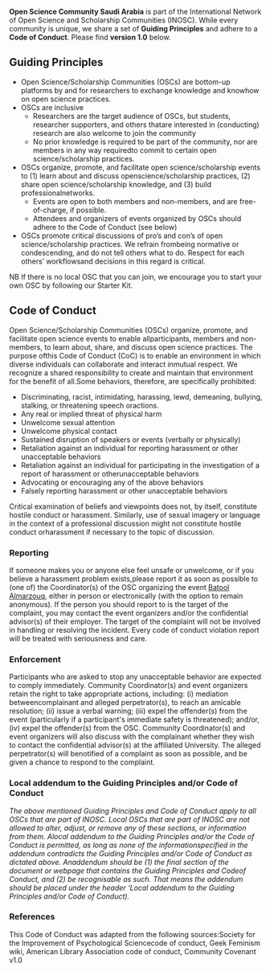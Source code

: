 **Open Science Community Saudi Arabia** is part of the International Network of Open Science and Scholarship Communities (INOSC). While every community is unique, we share a set of **Guiding Principles** and adhere to a **Code of Conduct**. Please find **version 1.0** below.

## Guiding Principles
- Open Science/Scholarship Communities (OSCs) are bottom-up platforms by and for researchers to exchange knowledge and knowhow on open science practices.
- OSCs are inclusive 
  - Researchers are the target audience of OSCs, but students, researcher supporters, and others thatare interested in (conducting) research are also welcome to join the community
  - No prior knowledge is required to be part of the community, nor are members in any way requiredto commit to certain open science/scholarship practices.
- OSCs organize, promote, and facilitate open science/scholarship events to (1) learn about and discuss openscience/scholarship practices, (2) share open science/scholarship knowledge, and (3) build professionalnetworks.
  - Events are open to both members and non-members, and are free-of-charge, if possible.
  - Attendees and organizers of events organized by OSCs should adhere to the Code of Conduct (see below)
- OSCs promote critical discussions of pro’s and con’s of open science/scholarship practices. We refrain frombeing normative or condescending, and do not tell others what to do. Respect for each others’ workflowsand decisions in this regard is critical.

NB If there is no local OSC that you can join, we encourage you to start your own OSC by following our Starter Kit.

## Code of Conduct

Open Science/Scholarship Communities (OSCs) organize, promote, and facilitate open science events to enable allparticipants, members and non-members, to learn about, share, and discuss open science practices. The purpose ofthis Code of Conduct (CoC) is to enable an environment in which diverse individuals can collaborate and interact inmutual respect. We recognize a shared responsibility to create and maintain that environment for the benefit of all.Some behaviors, therefore, are specifically prohibited:
- Discriminating, racist, intimidating, harassing, lewd, demeaning, bullying, stalking, or threatening speech oractions.
- Any real or implied threat of physical harm
- Unwelcome sexual attention
- Unwelcome physical contact
- Sustained disruption of speakers or events (verbally or physically)
- Retaliation against an individual for reporting harassment or other unacceptable behaviors
- Retaliation against an individual for participating in the investigation of a report of harassment or otherunacceptable behaviors
- Advocating or encouraging any of the above behaviors
- Falsely reporting harassment or other unacceptable behaviors 

Critical examination of beliefs and viewpoints does not, by itself, constitute hostile conduct or harassment. Similarly, use of sexual imagery or language in the context of a professional discussion might not constitute hostile conduct orharassment if necessary to the topic of discussion.

### Reporting

If someone makes you or anyone else feel unsafe or unwelcome, or if you believe a harassment problem exists,please report it as soon as possible to (one of) the Coordinator(s) of the OSC organizing the event [Batool Almarzouq](batool@liverpool.ac.uk), either in person or electronically (with the option to remain anonymous). If the person you should report to is the target of the complaint, you may contact the event organizers and/or the confidential advisor(s) of their employer. The target of the complaint will not be involved in handling or resolving the incident. Every code of conduct violation report will be treated with seriousness and care.

### Enforcement

Participants who are asked to stop any unacceptable behavior are expected to comply immediately. Community Coordinator(s) and event organizers retain the right to take appropriate actions, including: (i) mediation betweencomplainant and alleged perpetrator(s), to reach an amicable resolution; (ii) issue a verbal warning; (iii) expel the offender(s) from the event (particularly if a participant's immediate safety is threatened); and/or, (iv) expel the offender(s) from the OSC. Community Coordinator(s) and event organizers will also discuss with the complainant whether they wish to contact the confidential advisor(s) at the affiliated University. The alleged perpetrator(s) will benotified of a complaint as soon as possible, and be given a chance to respond to the complaint. 

### Local addendum to the Guiding Principles and/or Code of Conduct

_The above mentioned Guiding Principles and Code of Conduct apply to all OSCs that are part of INOSC. Local OSCs that are part of INOSC are not allowed to alter, adjust, or remove any of these sections, or information from them. Alocal addendum to the Guiding Principles and/or the Code of Conduct is permitted, as long as none of the informationspecified in the addendum contradicts the Guiding Principles and/or Code of Conduct as dictated above. Anaddendum should be (1) the final section of the document or webpage that contains the Guiding Principles and Codeof Conduct, and (2) be recognisable as such. That means the addendum should be placed under the header ‘Local addendum to the Guiding Principles and/or Code of Conduct)._

### References
This Code of Conduct was adapted from the following sources:Society for the Improvement of Psychological Sciencecode of conduct, Geek Feminism wiki, American Library Association code of conduct, Community Covenant v1.0


